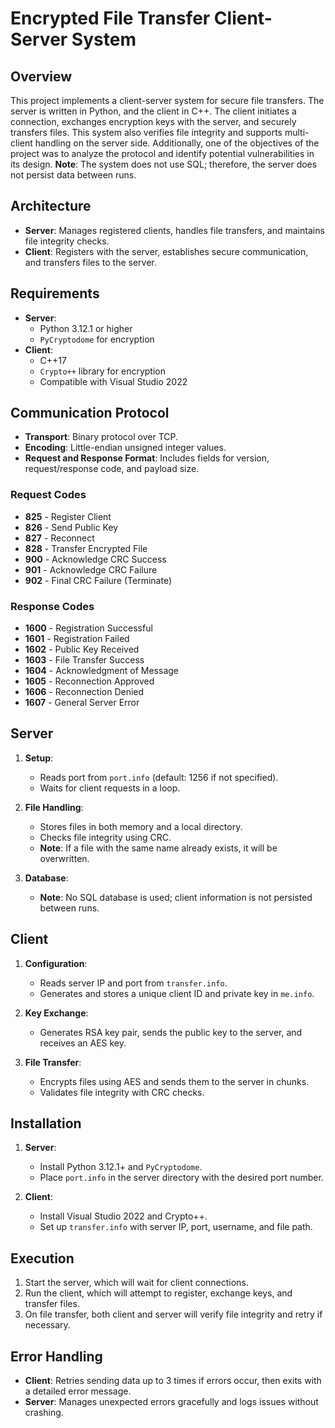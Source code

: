 # Encrypted File Transfer Client-Server System

## Overview

This project implements a client-server system for secure file transfers. 
The server is written in Python, and the client in C++. The client initiates a connection, exchanges encryption keys with the server, and securely transfers files.
This system also verifies file integrity and supports multi-client handling on the server side. 
Additionally, one of the objectives of the project was to analyze the protocol and identify potential vulnerabilities in its design.
**Note**: The system does not use SQL; therefore, the server does not persist data between runs.

## Architecture

- **Server**: Manages registered clients, handles file transfers, and maintains file integrity checks.
- **Client**: Registers with the server, establishes secure communication, and transfers files to the server.

## Requirements

- **Server**:
  - Python 3.12.1 or higher
  - `PyCryptodome` for encryption
- **Client**:
  - C++17
  - `Crypto++` library for encryption
  - Compatible with Visual Studio 2022

## Communication Protocol

- **Transport**: Binary protocol over TCP.
- **Encoding**: Little-endian unsigned integer values.
- **Request and Response Format**: Includes fields for version, request/response code, and payload size.

### Request Codes
- **825** - Register Client
- **826** - Send Public Key
- **827** - Reconnect
- **828** - Transfer Encrypted File
- **900** - Acknowledge CRC Success
- **901** - Acknowledge CRC Failure
- **902** - Final CRC Failure (Terminate)

### Response Codes
- **1600** - Registration Successful
- **1601** - Registration Failed
- **1602** - Public Key Received
- **1603** - File Transfer Success
- **1604** - Acknowledgment of Message
- **1605** - Reconnection Approved
- **1606** - Reconnection Denied
- **1607** - General Server Error

## Server

1. **Setup**:
   - Reads port from `port.info` (default: 1256 if not specified).
   - Waits for client requests in a loop.

2. **File Handling**:
   - Stores files in both memory and a local directory.
   - Checks file integrity using CRC.
   - **Note**: If a file with the same name already exists, it will be overwritten.

3. **Database**:
   - **Note**: No SQL database is used; client information is not persisted between runs.

## Client

1. **Configuration**:
   - Reads server IP and port from `transfer.info`.
   - Generates and stores a unique client ID and private key in `me.info`.

2. **Key Exchange**:
   - Generates RSA key pair, sends the public key to the server, and receives an AES key.

3. **File Transfer**:
   - Encrypts files using AES and sends them to the server in chunks.
   - Validates file integrity with CRC checks.

## Installation

1. **Server**:
   - Install Python 3.12.1+ and `PyCryptodome`.
   - Place `port.info` in the server directory with the desired port number.
   
2. **Client**:
   - Install Visual Studio 2022 and Crypto++.
   - Set up `transfer.info` with server IP, port, username, and file path.

## Execution

1. Start the server, which will wait for client connections.
2. Run the client, which will attempt to register, exchange keys, and transfer files.
3. On file transfer, both client and server will verify file integrity and retry if necessary.

## Error Handling

- **Client**: Retries sending data up to 3 times if errors occur, then exits with a detailed error message.
- **Server**: Manages unexpected errors gracefully and logs issues without crashing.





